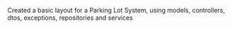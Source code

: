 Created a basic layout for a Parking Lot System, using models, controllers, dtos, exceptions, repositories and services
